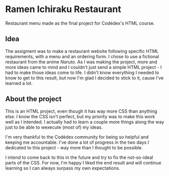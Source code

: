 # Ramen Ichiraku Restaurant

Restaurant menu made as the final project for Codédex's HTML course.

## Idea

The assigment was to make a restaurant website following specific HTML requirements, with a menu and an ordering form. I chose to use a fictional restaurant from the anime _Naruto_. As I was making the project, more and more ideas came to mind and I couldn't just send a simple HTML project - I had to make those ideas come to life. I didn't know everything I needed to know to get to this result, but now I'm glad I decided to stick to it, cause I've learned a lot.

## About the project

This is an HTML project, even though it has way more CSS than anything else. I know the CSS isn't perfect, but my priority was to make this work well as I intended. I actually had to learn a couple more things along the way just to be able to wexecute (most of) my ideas.

I'm very thankful to the Codédex community for being so helpful and keeping me accountable. I've done a lot of progress in the two days I dedicated to this project - way more than I thought to be possible.

I intend to come back to this in the future and try to fix the not-so-ideal parts of the CSS. For now, I'm happy I liked the end result and will continue learning so I can always surpass my own expectations.
